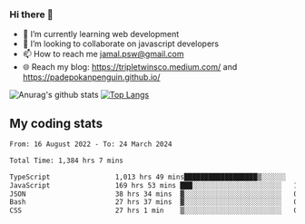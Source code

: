 ### Hi there 👋

<!--
**padepokanpenguin/padepokanpenguin** is a ✨ _special_ ✨ repository because its `README.md` (this file) appears on your GitHub profile.
-->

- 🌱 I’m currently learning  web development
- 👯 I’m looking to collaborate on javascript developers
- 📫 How to reach me jamal.psw@gmail.com
- 🌐 Reach my blog:
   https://tripletwinsco.medium.com/ and
   https://padepokanpenguin.github.io/

![Anurag's github stats](https://github-readme-stats.vercel.app/api?username=padepokanpenguin&count_private=true&disable_animations=false&show_icons=true&theme=default)
[![Top Langs](https://github-readme-stats.vercel.app/api/top-langs/?username=padepokanpenguin&theme=default&layout=compact)](https://github.com/padepokanpenguin)

## My coding stats

<!--START_SECTION:waka-->

```txt
From: 16 August 2022 - To: 24 March 2024

Total Time: 1,384 hrs 7 mins

TypeScript                1,013 hrs 49 mins██████████████████▒░░░░░░   73.25 %
JavaScript                169 hrs 53 mins ███░░░░░░░░░░░░░░░░░░░░░░   12.27 %
JSON                      38 hrs 34 mins  ▓░░░░░░░░░░░░░░░░░░░░░░░░   02.79 %
Bash                      27 hrs 37 mins  ▓░░░░░░░░░░░░░░░░░░░░░░░░   02.00 %
CSS                       27 hrs 1 min    ▒░░░░░░░░░░░░░░░░░░░░░░░░   01.95 %
```

<!--END_SECTION:waka-->


